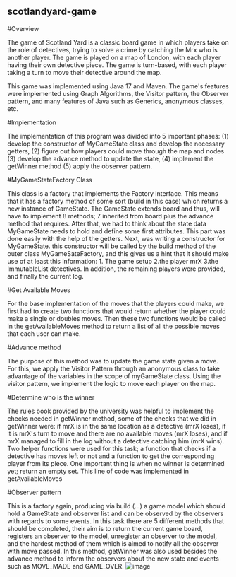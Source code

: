 ## scotlandyard-game

#Overview

The game of Scotland Yard is a classic board game in which players take on the role of detectives, trying to solve a crime by catching the Mrx who is another player. The game is played on a map of London, with each player having their own detective piece. The game is turn-based, with each player taking a turn to move their detective around the map. 

This game was implemented using Java 17 and Maven. The game's features were implemented using Graph Algorithms, the Visitor pattern, the Observer pattern, and many features of Java such as Generics, anonymous classes, etc.

#Implementation

The implementation of this program was divided into 5 important phases: (1) develop the constructor of MyGameState class and develop the necessary getters, (2) figure out how players could move through the map and nodes (3) develop the advance method to update the state, (4) implement the getWinner method (5) apply the observer pattern.

#MyGameStateFactory Class

This class is a factory that implements the Factory<GameSatate> interface. This means that it has a factory method of some sort (build in this case) which returns a new instance of GameState. The GameState extends board and thus, will have to implement 8 methods; 7 inherited from board plus the advance method that requires. After that, we had to think about the state data MyGameState needs to hold and define some first attributes. This part was done easily with the help of the getters. Next, was writing a constructor for MyGameState. this constructor will be called by the build method of the outer class MyGameSateFactory, and this gives us a hint that it should make use of at least this information: 1. The game setup    2.the player mrX    3.the ImmutableList<player> detectives. In addition, the remaining players were provided, and finally the current log.

#Get Available Moves

For the base implementation of the moves that the players could make, we first had to create two functions that would return whether the player could make a single or doubles moves. Then these two functions would be called in the getAvailableMoves method to return a list of all the possible moves that each user can make.

#Advance method 

The purpose of this method was to update the game state given a move. For this, we apply the Visitor Pattern through an anonymous class to take advantage of the variables in the scope of myGameState class. Using the visitor pattern, we implement the logic to move each player on the map.

#Determine who is the winner 

The rules book provided by the university was helpful to implement the checks needed in getWinner method, some of the checks that we did in getWinner were: if mrX is in the same location as a detective (mrX loses), if it is mrX's turn to move and there are no available moves (mrX loses), and if mrX managed to fill in the log without a detective catching him (mrX wins). Two helper functions were used for this task; a function that checks if a detective has moves left or not and a function to get the corresponding player from its piece. One important thing is when no winner is determined yet; return an empty set. This line of code was implemented in getAvailableMoves

#Observer pattern

This is a factory again, producing via build (…) a game model which should hold a GameState and observer list and can be observed by the observers with regards to some events. In this task there are 5 different methods that should be completed, their aim is to return the current game board, registers an observer to the model, unregister an observer to the model, and the hardest method of them which is aimed to notify all the observer with move passed. In this method, getWinner was also used besides the advance method to inform the observers about the new state and events such as MOVE_MADE and GAME_OVER. 
![image](https://user-images.githubusercontent.com/63305840/182848783-46ba32e5-a7fb-4feb-a7b1-843dbd10e778.png)

